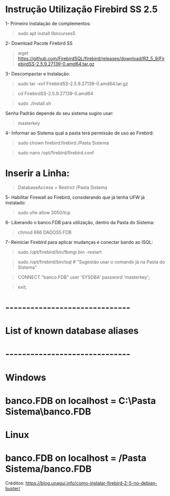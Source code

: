 # Instrução Utilização Firebird SS 2.5

1- Primeiro instalação de complementos:

> sudo apt install libncurses5

2- Download Pacote Firebird SS

> wget https://github.com/FirebirdSQL/firebird/releases/download/R2_5_9/FirebirdSS-2.5.9.27139-0.amd64.tar.gz

3- Descompactar e Instalação:

> sudo tar -xvf FirebirdSS-2.5.9.27139-0.amd64.tar.gz

> cd FirebirdSS-2.5.9.27139-0.amd64

> sudo ./install.sh

Senha Padrão depende do seu sistema sugiro usar:
>masterkey

4- Informar ao Sistema qual a pasta terá permissão de uso ao Firebird:

> sudo chown firebird:firebird /Pasta Sistema

> sudo nano /opt/firebird/firebird.conf

# Inserir a Linha:
> DatabaseAccess = Restrict /Pasta Sistema

5- Habilitar Firewall ao Firebird, considerando que já tenha UFW já instalado:

> sudo ufw allow 3050/tcp

6- Liberando o banco.FDB para utilização, dentro da Pasta do Sistema:

> chmod 666 DADOS5.FDB

7- Reiniciar Firebird para aplicar mudanças e conectar bando ao ISQL:

> sudo /opt/firebird/bin/fbmgr.bin -restart

> sudo /opt/firebird/bin/isql # "Sugestão usar o comando já na Pasta do Sistema"

> CONNECT "banco.FDB" user 'SYSDBA' password 'masterkey';

> exit;

# ------------------------------
# List of known database aliases
# ------------------------------
# Windows
# banco.FDB on localhost = C:\Pasta Sistema\banco.FDB
# Linux
# banco.FDB on localhost = /Pasta Sistema/banco.FDB

Créditos: https://blog.unagui.info/como-instalar-firebird-2-5-no-debian-buster/
